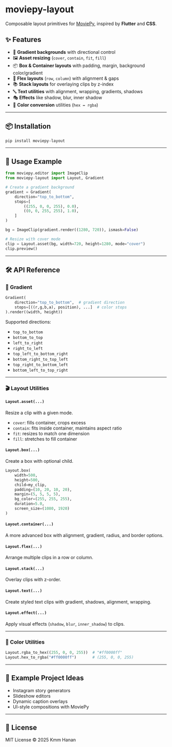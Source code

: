 # moviepy-layout

Composable layout primitives for [MoviePy](https://zulko.github.io/moviepy/), inspired by **Flutter** and **CSS**.

## ✨ Features

- 🎨 **Gradient backgrounds** with directional control
- 🖼️ **Asset resizing** (`cover`, `contain`, `fit`, `fill`)
- 📦 **Box & Container layouts** with padding, margin, background color/gradient
- 📐 **Flex layouts** (`row`, `column`) with alignment & gaps
- 📚 **Stack layouts** for overlaying clips by z-index
- 🔤 **Text utilities** with alignment, wrapping, gradients, shadows
- 🎭 **Effects** like shadow, blur, inner shadow
- 🎨 **Color conversion** utilities (`hex ↔ rgba`)

---

## 📦 Installation

```bash
pip install moviepy-layout
```

---

## 🚀 Usage Example

```python
from moviepy.editor import ImageClip
from moviepy-layout import Layout, Gradient

# Create a gradient background
gradient = Gradient(
    direction="top_to_bottom",
    stops=[
        ((255, 0, 0, 255), 0.0),
        ((0, 0, 255, 255), 1.0),
    ]
)

bg = ImageClip(gradient.render((1280, 720)), ismask=False)

# Resize with cover mode
clip = Layout.asset(bg, width=720, height=1280, mode="cover")
clip.preview()
```

---

## 🛠️ API Reference

### 🎨 Gradient

```python
Gradient(
    direction="top_to_bottom",  # gradient direction
    stops=[((r,g,b,a), position), ...]  # color stops
).render((width, height))
```

Supported directions:
- `top_to_bottom`
- `bottom_to_top`
- `left_to_right`
- `right_to_left`
- `top_left_to_bottom_right`
- `bottom_right_to_top_left`
- `top_right_to_bottom_left`
- `bottom_left_to_top_right`

---

### 🎬 Layout Utilities

#### `Layout.asset(...)`
Resize a clip with a given mode.

- `cover`: fills container, crops excess
- `contain`: fits inside container, maintains aspect ratio
- `fit`: resizes to match one dimension
- `fill`: stretches to fill container

#### `Layout.box(...)`
Create a box with optional child.

```python
Layout.box(
    width=500,
    height=500,
    child=my_clip,
    padding=(10, 20, 10, 20),
    margin=(5, 5, 5, 5),
    bg_color=(255, 255, 255),
    duration=5.0,
    screen_size=(1080, 1920)
)
```

#### `Layout.container(...)`
A more advanced box with alignment, gradient, radius, and border options.

#### `Layout.flex(...)`
Arrange multiple clips in a row or column.

#### `Layout.stack(...)`
Overlay clips with z-order.

#### `Layout.text(...)`
Create styled text clips with gradient, shadows, alignment, wrapping.

#### `Layout.effect(...)`
Apply visual effects (`shadow`, `blur`, `inner_shadow`) to clips.

---

### 🎨 Color Utilities

```python
Layout.rgba_to_hex((255, 0, 0, 255))  # "#ff0000ff"
Layout.hex_to_rgba("#ff0000ff")       # (255, 0, 0, 255)
```

---

## 📖 Example Project Ideas

- Instagram story generators
- Slideshow editors
- Dynamic caption overlays
- UI-style compositions with MoviePy

---

## 📜 License

MIT License © 2025 Kmm Hanan
